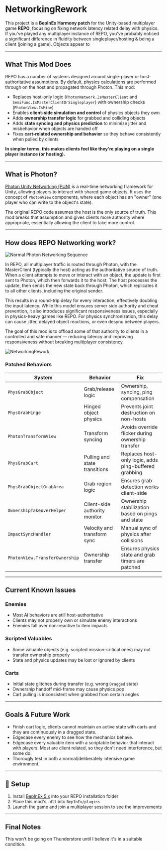 # NetworkingRework

This project is a **BepInEx Harmony patch** for the Unity-based multiplayer game **REPO**, focusing on fixing network latency related delay with physics. If you've played any multiplayer instance of REPO, you've probably noticed a significant difference in fluidity between singleplayer/hosting & being a client (joining a game). Objects appear to 

---

## What This Mod Does

REPO has a number of systems designed around single-player or host-authoritative assumptions. By default, physics calculations are performed through on the host and propagated through Photon. This mod:

- Replaces host-only logic (`PhotonNetwork.IsMasterClient` and `SemiFunc.IsMasterClientOrSingleplayer`) with ownership checks (`PhotonView.IsMine`)
- Enables **client-side simulation and control** of physics objects they own
- Adds **ownership transfer logic** for grabbed and colliding objects
- Adds **state syncing and physics prediction** to minimize jitter and misbehavior when objects are handed off
- Fixes **cart-related ownership and behavior** so they behave consistently when pulled by clients

**In simpler terms, this makes clients feel like they're playing on a single player instance (or hosting).**

---

## What is Photon?

[Photon Unity Networking (PUN)](https://www.photonengine.com/pun) is a real-time networking framework for Unity, allowing players to interact with shared game objects. It uses the concept of `PhotonView` components, where each object has an "owner" (one player who can write to the object's state).

The original REPO code assumes the host is the only source of truth. This mod breaks that assumption and gives clients more authority where appropriate, essentially allowing the client to take more control.

---

## How does REPO Networking work?
![Normal Photon Networking Sequence](https://i.gyazo.com/871706b74ad2a346a64d8e35480630a0.png)

In REPO, all multiplayer traffic is routed through Photon, with the MasterClient (typically the host) acting as the authoritative source of truth. When a client attempts to move or interact with an object, the update is first sent to Photon, which then forwards it to the host. The host processes the update, then sends the new state back through Photon, which replicates it to all other clients, including the original sender.

This results in a round-trip delay for every interaction, effectively doubling the input latency. While this model ensures server side authority and cheat prevention, it also introduces significant responsiveness issues, especially in physics-heavy games like REPO. For physics synchronization, this delay can cause jitter, delayed object reactions, or even desync between players.

The goal of this mod is to offload some of that authority to clients in a controlled and safe manner — reducing latency and improving responsiveness without breaking multiplayer consistency.

![NetworkingRework](https://i.gyazo.com/f555ac106cefcebb03ef7000c3293b52.png)

### Patched Behaviors

| System | Behavior | Fix |
|--------|----------|-----|
| `PhysGrabObject` | Grab/release logic | Ownership, syncing, ping compensation |
| `PhysGrabHinge` | Hinged object physics | Prevents joint destruction on non-hosts |
| `PhotonTransformView` | Transform syncing | Avoids override flicker during ownership transfer |
| `PhysGrabCart` | Pulling and state transitions | Replaces host-only logic, adds ping-buffered grabbing |
| `PhysGrabObjectGrabArea` | Grab region logic | Ensures grab detection works client-side |
| `OwnershipTakeoverHelper` | Client-side authority monitor | Ownership stabilization based on pings and state |
| `ImpactSyncHandler` | Velocity and transform sync | Manual sync of physics after collisions |
| `PhotonView.TransferOwnership` | Ownership transfer | Ensures physics state and grab timers are patched |

---

## Current Known Issues

### Enemies
- Most AI behaviors are still host-authoritative
- Clients may not properly own or simulate enemy interactions
- Enemies fall over non-reactive to item impacts

### Scripted Valuables
- Some valuable objects (e.g. scripted mission-critical ones) may not transfer ownership properly
- State and physics updates may be lost or ignored by clients

### Carts
- Initial state glitches during transfer (e.g. wrong `Dragged` state)
- Ownership handoff mid-frame may cause physics pop
- Cart pulling is inconsistent when grabbed from certain angles

---

## Goals & Future Work

- Finish cart logic, clients cannot maintain an active state with carts and they are continuously in a dragged state.
- Edgecase every enemy to see how the mechanics behave.
- Edgecase every valuable item with a scriptable behavior that interact with players. Most are client related, so they don't need interference, but some do.
- Thorougly test in both a normal/deliberately intensive game environment.

---

## 🔧 Setup

1. Install [BepInEx 5.x](https://github.com/BepInEx/BepInEx/releases) into your REPO installation folder
2. Place this mod's `.dll` into `BepInEx/plugins`
3. Launch the game and join a multiplayer session to see the improvements

---

## Final Notes

This won't be going on Thunderstore until I believe it's in a suitable condition.

